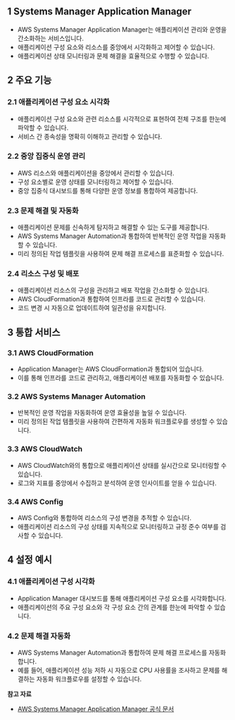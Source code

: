 ## 1 Systems Manager Application Manager

- AWS Systems Manager Application Manager는 애플리케이션 관리와 운영을 간소화하는 서비스입니다.
- 애플리케이션 구성 요소와 리소스를 중앙에서 시각화하고 제어할 수 있습니다.
- 애플리케이션 상태 모니터링과 문제 해결을 효율적으로 수행할 수 있습니다.



## 2 주요 기능

### 2.1 애플리케이션 구성 요소 시각화

- 애플리케이션 구성 요소와 관련 리소스를 시각적으로 표현하여 전체 구조를 한눈에 파악할 수 있습니다.
- 서비스 간 종속성을 명확히 이해하고 관리할 수 있습니다.



### 2.2 중앙 집중식 운영 관리

- AWS 리소스와 애플리케이션을 중앙에서 관리할 수 있습니다.
- 구성 요소별로 운영 상태를 모니터링하고 제어할 수 있습니다.
- 중앙 집중식 대시보드를 통해 다양한 운영 정보를 통합하여 제공합니다.



### 2.3 문제 해결 및 자동화

- 애플리케이션 문제를 신속하게 탐지하고 해결할 수 있는 도구를 제공합니다.
- AWS Systems Manager Automation과 통합하여 반복적인 운영 작업을 자동화할 수 있습니다.
- 미리 정의된 작업 템플릿을 사용하여 문제 해결 프로세스를 표준화할 수 있습니다.



### 2.4 리소스 구성 및 배포

- 애플리케이션 리소스의 구성을 관리하고 배포 작업을 간소화할 수 있습니다.
- AWS CloudFormation과 통합하여 인프라를 코드로 관리할 수 있습니다.
- 코드 변경 시 자동으로 업데이트하여 일관성을 유지합니다.



## 3 통합 서비스

### 3.1 AWS CloudFormation

- Application Manager는 AWS CloudFormation과 통합되어 있습니다.
- 이를 통해 인프라를 코드로 관리하고, 애플리케이션 배포를 자동화할 수 있습니다.



### 3.2 AWS Systems Manager Automation

- 반복적인 운영 작업을 자동화하여 운영 효율성을 높일 수 있습니다.
- 미리 정의된 작업 템플릿을 사용하여 간편하게 자동화 워크플로우를 생성할 수 있습니다.



### 3.3 AWS CloudWatch

- AWS CloudWatch와의 통합으로 애플리케이션 상태를 실시간으로 모니터링할 수 있습니다.
- 로그와 지표를 중앙에서 수집하고 분석하여 운영 인사이트를 얻을 수 있습니다.



### 3.4 AWS Config

- AWS Config와 통합하여 리소스의 구성 변경을 추적할 수 있습니다.
- 애플리케이션 리소스의 구성 상태를 지속적으로 모니터링하고 규정 준수 여부를 검사할 수 있습니다.



## 4 설정 예시

### 4.1 애플리케이션 구성 시각화

- Application Manager 대시보드를 통해 애플리케이션 구성 요소를 시각화합니다.
- 애플리케이션의 주요 구성 요소와 각 구성 요소 간의 관계를 한눈에 파악할 수 있습니다.



### 4.2 문제 해결 자동화

- AWS Systems Manager Automation과 통합하여 문제 해결 프로세스를 자동화합니다.
- 예를 들어, 애플리케이션 성능 저하 시 자동으로 CPU 사용률을 조사하고 문제를 해결하는 자동화 워크플로우를 설정할 수 있습니다.



**참고 자료**

- [AWS Systems Manager Application Manager 공식 문서](https://docs.aws.amazon.com/systems-manager/latest/userguide/app-manager.html)
